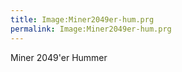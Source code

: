 ```yaml
---
title: Image:Miner2049er-hum.prg
permalink: Image:Miner2049er-hum.prg
---
```


Miner 2049'er Hummer
